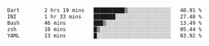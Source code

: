 <!--START_SECTION:waka-->

```txt
Dart        2 hrs 19 mins   ██████████▒░░░░░░░░░░░░░░   40.91 %
INI         1 hr 33 mins    ███████░░░░░░░░░░░░░░░░░░   27.48 %
Bash        46 mins         ███▒░░░░░░░░░░░░░░░░░░░░░   13.49 %
zsh         18 mins         █▒░░░░░░░░░░░░░░░░░░░░░░░   05.44 %
YAML        13 mins         █░░░░░░░░░░░░░░░░░░░░░░░░   03.92 %
```

<!--END_SECTION:waka-->
